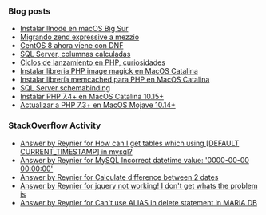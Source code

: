 ### Blog posts
<!-- BLOG-POST-LIST:START -->
- [Instalar llnode en macOS Big Sur](http://scriptinside.blogspot.com/2021/04/instalar-llnode-en-macos-big-sur.html)
- [Migrando zend expressive a mezzio](http://scriptinside.blogspot.com/2020/04/migrando-zend-expressive-mezzio.html)
- [CentOS 8 ahora viene con DNF](http://scriptinside.blogspot.com/2020/02/centos-8-ahora-viene-con-dnf.html)
- [SQL Server, columnas calculadas](http://scriptinside.blogspot.com/2020/02/sql-server-columnas-calculadas.html)
- [Ciclos de lanzamiento en PHP, curiosidades](http://scriptinside.blogspot.com/2020/02/ciclos-de-lanzamiento-en-php.html)
- [Instalar libreria PHP image magick en MacOS Catalina](http://scriptinside.blogspot.com/2020/02/instalar-libreria-php-image-magick-en.html)
- [Instalar librería memcached para PHP en MacOS Catalina](http://scriptinside.blogspot.com/2020/02/instalar-libreria-memcached-para-php-en.html)
- [SQL Server schemabinding](http://scriptinside.blogspot.com/2020/02/sql-server-schemabinding.html)
- [Instalar PHP 7.4+ en MacOS Catalina 10.15+](http://scriptinside.blogspot.com/2020/02/instalar-php-74-en-macos-catalina-1015.html)
- [Actualizar a PHP 7.3+ en MacOS Mojave 10.14+](http://scriptinside.blogspot.com/2019/07/actualizar-php-73-en-macos-mojave-1014.html)
<!-- BLOG-POST-LIST:END -->

### StackOverflow Activity
<!-- STACKOVERFLOW:START -->
- [Answer by Reynier for How can I get tables which using [DEFAULT CURRENT_TIMESTAMP] in mysql?](https://stackoverflow.com/questions/67802462/how-can-i-get-tables-which-using-default-current-timestamp-in-mysql/67802596#67802596)
- [Answer by Reynier for MySQL Incorrect datetime value: &#39;0000-00-00 00:00:00&#39;](https://stackoverflow.com/questions/35565128/mysql-incorrect-datetime-value-0000-00-00-000000/62444748#62444748)
- [Answer by Reynier for Calculate difference between 2 dates](https://stackoverflow.com/questions/60060338/calculate-difference-between-2-dates/60061116#60061116)
- [Answer by Reynier for jquery not working! I don&#39;t get whats the problem is](https://stackoverflow.com/questions/58715655/jquery-not-working-i-dont-get-whats-the-problem-is/58728995#58728995)
- [Answer by Reynier for Can&#39;t use ALIAS in delete statement in MARIA DB](https://stackoverflow.com/questions/58728419/cant-use-alias-in-delete-statement-in-maria-db/58728897#58728897)
<!-- STACKOVERFLOW:END -->
